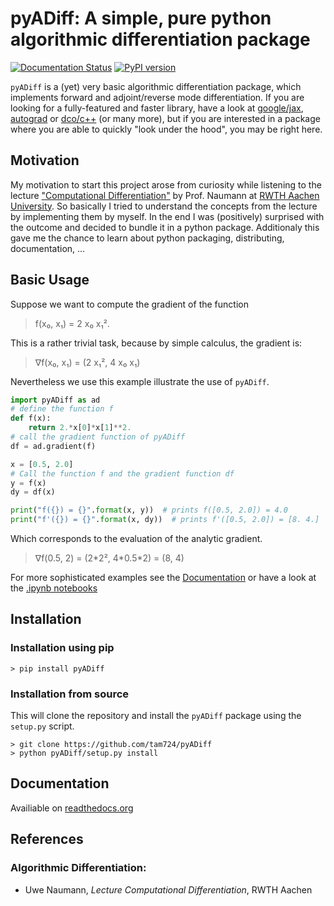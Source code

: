 # pyADiff: A simple, pure python algorithmic differentiation package

[![Documentation Status](https://readthedocs.org/projects/pyadiff/badge/?version=latest)](https://pyadiff.readthedocs.io/en/latest/?badge=latest)
[![PyPI version](https://badge.fury.io/py/pyADiff.svg)](https://badge.fury.io/py/pyADiff)

`pyADiff` is a (yet) very basic algorithmic differentiation package, which implements forward and adjoint/reverse mode differentiation. If you are looking for a fully-featured and faster library, have a look at [google/jax](https://github.com/google/jax), [autograd](https://github.com/HIPS/autograd) or [dco/c++](https://www.stce.rwth-aachen.de/research/software/dco/cpp) (or many more),  but if you are interested in a package where you are able to quickly "look under the hood", you may be right here.

## Motivation
My motivation to start this project arose from curiosity while listening to the lecture ["Computational Differentiation"](https://www.stce.rwth-aachen.de/teaching/lectures/computational-differentiation) by Prof. Naumann at [RWTH Aachen University](https://www.rwth-aachen.de/). So basically I tried to understand the concepts from the lecture by implementing them by myself. In the end I was (positively) surprised with the outcome and decided to bundle it in a python package. Additionaly this gave me the chance to learn about python packaging, distributing, documentation, ...

## Basic Usage
Suppose we want to compute the gradient of the function

> f(x₀, x₁) = 2 x₀ x₁².
 
This is a rather trivial task, because by simple calculus, the gradient is:

> ∇f(x₀, x₁) = (2 x₁², 4 x₀ x₁)

Nevertheless we use this example illustrate the use of `pyADiff`.
```python
import pyADiff as ad
# define the function f
def f(x):
    return 2.*x[0]*x[1]**2.
# call the gradient function of pyADiff
df = ad.gradient(f)

x = [0.5, 2.0]
# Call the function f and the gradient function df
y = f(x)
dy = df(x)

print("f({}) = {}".format(x, y))  # prints f([0.5, 2.0]) = 4.0
print("f'({}) = {}".format(x, dy))  # prints f'([0.5, 2.0]) = [8. 4.]
```
Which corresponds to the evaluation of the analytic gradient.

> ∇f(0.5, 2) = (2\*2², 4\*0.5\*2) = (8, 4)

For more sophisticated examples see the [Documentation](#documentation) or have a look at the [.ipynb notebooks](/docs/source/documentation/examples)

## Installation
### Installation using pip
```shell
> pip install pyADiff
```

### Installation from source
This will clone the repository and install the `pyADiff` package using the `setup.py` script.
```shell
> git clone https://github.com/tam724/pyADiff
> python pyADiff/setup.py install
```

## Documentation
Availiable on [readthedocs.org](https://pyadiff.readthedocs.io)

## References
### Algorithmic Differentiation:
* Uwe Naumann, *Lecture Computational Differentiation*, RWTH Aachen